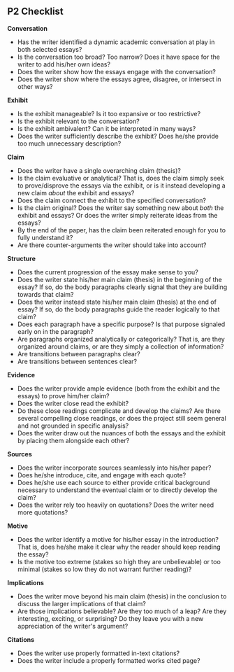 ## P2 Checklist

**Conversation**
- Has the writer identified a dynamic academic conversation at play in both selected essays?
- Is the conversation too broad? Too narrow? Does it have space for the writer to add his/her own ideas?
- Does the writer show how the essays engage with the conversation? 
- Does the writer show where the essays agree, disagree, or intersect in other ways?

**Exhibit**
- Is the exhibit manageable? Is it too expansive or too restrictive?
- Is the exhibit relevant to the conversation?
- Is the exhibit ambivalent? Can it be interpreted in many ways?  
- Does the writer sufficiently describe the exhibit? Does he/she provide too much unnecessary description?

**Claim**
- Does the writer have a single overarching claim (thesis)?
- Is the claim evaluative or analytical? That is, does the claim simply seek to prove/disprove the essays via the exhibit, or is it instead developing a new claim *about* the exhibit and essays?
- Does the claim connect the exhibit to the specified conversation?
- Is the claim original? Does the writer say something new about *both* the exhibit and essays? Or does the writer simply reiterate ideas from the essays?
- By the end of the paper, has the claim been reiterated enough for you to fully understand it?
- Are there counter-arguments the writer should take into account?

**Structure**
- Does the current progression of the essay make sense to you?
- Does the writer state his/her main claim (thesis) in the beginning of the essay? If so, do the body paragraphs clearly signal that they are building towards that claim?
- Does the writer instead state his/her main claim (thesis) at the end of essay? If so, do the body paragraphs guide the reader logically to that claim?
- Does each paragraph have a specific purpose? Is that purpose signaled early on in the paragraph?
- Are paragraphs organized analytically or categorically? That is, are they organized around claims, or are they simply a collection of information?
- Are transitions between paragraphs clear?
- Are transitions between sentences clear?

**Evidence**
- Does the writer provide ample evidence (both from the exhibit and the essays) to prove him/her claim?
- Does the writer close read the exhibit?
- Do these close readings complicate and develop the claims? Are there several compelling close readings, or does the project still seem general and not grounded in specific analysis?
- Does the writer draw out the nuances of both the essays and the exhibit by placing them alongside each other?

**Sources**
- Does the writer incorporate sources seamlessly into his/her paper?
- Does he/she introduce, cite, and engage with each quote?
- Does he/she use each source to either provide critical background necessary to understand the eventual claim or to directly develop the claim?
- Does the writer rely too heavily on quotations? Does the writer need more quotations?

**Motive**
- Does the writer identify a motive for his/her essay in the introduction? That is, does he/she make it clear why the reader should keep reading the essay?
- Is the motive too extreme (stakes so high they are unbelievable) or too minimal (stakes so low they do not warrant further reading)?

**Implications**
- Does the writer move beyond his main claim (thesis) in the conclusion to discuss the larger implications of that claim?
- Are those implications believable? Are they too much of a leap? Are they interesting, exciting, or surprising? Do they leave you with a new appreciation of the writer's argument?

**Citations**
- Does the writer use properly formatted in-text citations?
- Does the writer include a properly formatted works cited page?
